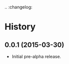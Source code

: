 .. :changelog:

History
=======

0.0.1 (2015-03-30)
------------------

- Initial pre-alpha release.


